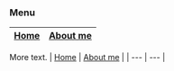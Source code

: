 ### Menu
| [Home](/) | [About me](about_me.md) |
| --- | --- |

More text.
| [Home](/) | [About me](about_me.md) |
| --- | --- |

